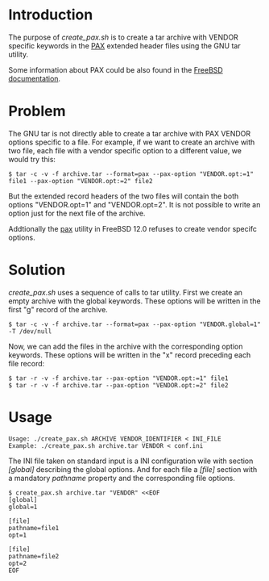 # Introduction

The purpose of *create_pax.sh* is to create a tar archive with VENDOR specific
keywords in the [PAX][1] extended header files using the GNU tar utility.

Some information about PAX could be also found in the [FreeBSD documentation][2].

# Problem

The GNU tar is not directly able to create a tar archive with PAX VENDOR
options specific to a file. For example, if we want to create an archive with
two file, each file with a vendor specific option to a different value, we
would try this:

```console
$ tar -c -v -f archive.tar --format=pax --pax-option "VENDOR.opt:=1" file1 --pax-option "VENDOR.opt:=2" file2
```

But the extended record headers of the two files will contain the both options
"VENDOR.opt=1" and "VENDOR.opt=2". It is not possible to write an option just
for the next file of the archive.

Addtionally the [pax][3] utility in FreeBSD 12.0 refuses to create vendor specifc
options.

# Solution

*create_pax.sh* uses a sequence of calls to tar utility. First we create an empty
archive with the global keywords. These options will be written in the first
"g" record of the archive.

```console
$ tar -c -v -f archive.tar --format=pax --pax-option "VENDOR.global=1" -T /dev/null
```

Now, we can add the files in the archive with the corresponding option
keywords. These options will be written in the "x" record preceding each file
record:

```console
$ tar -r -v -f archive.tar --pax-option "VENDOR.opt:=1" file1
$ tar -r -v -f archive.tar --pax-option "VENDOR.opt:=2" file2
```

# Usage

```console
Usage: ./create_pax.sh ARCHIVE VENDOR_IDENTIFIER < INI_FILE
Example: ./create_pax.sh archive.tar VENDOR < conf.ini
```

The INI file taken on standard input is a INI configuration wile with section
*[global]* describing the global options. And for each file a *[file]* section
with a mandatory *pathname* property and the corresponding file options.

```console
$ create_pax.sh archive.tar "VENDOR" <<EOF
[global]
global=1

[file]
pathname=file1
opt=1

[file]
pathname=file2
opt=2
EOF
```

[1]: https://pubs.opengroup.org/onlinepubs/9699919799/utilities/pax.html
[2]: https://www.freebsd.org/cgi/man.cgi?query=tar&sektion=5
[3]: https://www.freebsd.org/cgi/man.cgi?query=pax&sektion=1

